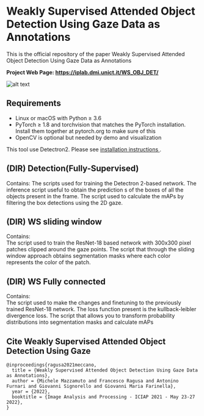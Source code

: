 # Weakly Supervised Attended Object Detection Using Gaze Data as Annotations
This is the official repository of the paper Weakly Supervised Attended Object Detection Using Gaze Data as Annotations

<b>Project Web Page: https://iplab.dmi.unict.it/WS_OBJ_DET/</b> <br />


![alt text](./full_metod.gif)

## Requirements
<ul>
<li>Linux or macOS with Python ≥ 3.6</li>
<li>PyTorch ≥ 1.8 and torchvision that matches the PyTorch installation. Install them together at pytorch.org to make sure of this</li>
<li>OpenCV is optional but needed by demo and visualization</li>
</ul>
This tool use Detectron2. Please see <a href="https://github.com/facebookresearch/detectron2">installation instructions </a>.


## (DIR) Detection(Fully-Supervised)
Contains:
The scripts used for training the Detectron 2-based network.
The inference script useful to obtain the prediction s of the boxes of all the objects present in the frame.
The script used to calculate the mAPs by filtering the box detections using the 2D gaze.

## (DIR) WS sliding window
Contains:  
The script used to train the ResNet-18 based network with 300x300 pixel patches clipped around the gaze points.
The script that through the sliding window approach obtains segmentation masks where each color represents the color of the patch. 

## (DIR) WS Fully connected
Contains:  
The script used to make the changes and finetuning to the previously trained ResNet-18 network. The loss function present is the kullback-leibler divergence loss.
The script that allows you to transform probability distributions into segmentation masks and calculate mAPs



## Cite Weakly Supervised Attended Object Detection Using Gaze

```
@inproceedings{ragusa2021meccano,
  title = {Weakly Supervised Attended Object Detection Using Gaze Data as Annotations},
  author = {Michele Mazzamuto and Francesco Ragusa and Antonino Furnari and Giovanni Signorello and Giovanni Maria Farinella},
  year = {2022},
  booktitle = {Image Analysis and Processing - ICIAP 2021 - May 23-27 2022},
}

```
